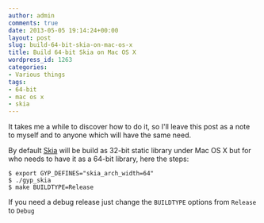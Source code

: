 ```yaml
---
author: admin
comments: true
date: 2013-05-05 19:14:24+00:00
layout: post
slug: build-64-bit-skia-on-mac-os-x
title: Build 64-bit Skia on Mac OS X
wordpress_id: 1263
categories:
- Various things
tags:
- 64-bit
- mac os x
- skia
---
```


It takes me a while to discover how to do it, so I'll leave this post as a note to myself and to anyone which will have the same need.
<!-- more -->
By default [Skia](https://code.google.com/p/skia/) will be build as 32-bit static library under Mac OS X but for who needs to have it as a 64-bit library, here the steps: 

    
    
    $ export GYP_DEFINES="skia_arch_width=64"
    $ ./gyp_skia 
    $ make BUILDTYPE=Release
    


If you need a debug release just change the `BUILDTYPE` options from `Release` to `Debug`
